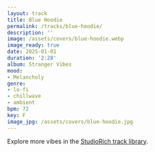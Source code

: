 ```yaml
---
layout: track
title: Blue Hoodie
permalink: /tracks/blue-hoodie/
description: ''
image: /assets/covers/blue-hoodie.webp
image_ready: true
date: 2025-01-01
duration: '2:28'
album: Stranger Vibes
mood:
- Melancholy
genre:
- lo-fi
- chillwave
- ambient
bpm: 72
key: F
image_jpg: /assets/covers/blue-hoodie.jpg
---
```


Explore more vibes in the [StudioRich track library](/tracks/).
